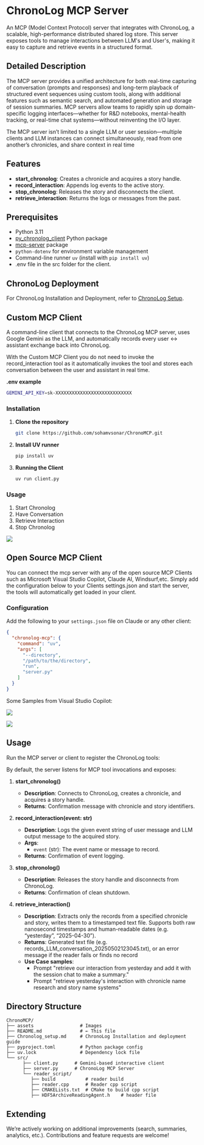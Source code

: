 # ChronoLog MCP Server

An MCP (Model Context Protocol) server that integrates with ChronoLog, a scalable, high-performance distributed shared log store. This server exposes tools to manage interactions between LLM's and User's, making it easy to capture and retrieve events in a structured format.

## Detailed Description

The MCP server provides a unified architecture for both real-time capturing of conversation (prompts and responses) and long-term playback of structured event sequences using custom tools, along with additional features such as semantic search, and automated generation and storage of session summaries.
MCP servers allow teams to rapidly spin up domain-specific logging interfaces—whether for  R&D notebooks, mental-health tracking, or real-time chat systems—without reinventing the I/O layer.

The MCP server isn’t limited to a single LLM or user session—multiple clients and LLM instances can connect simultaneously, read from one another’s chronicles, and share context in real time

## Features

- **start_chronolog**: Creates a chronicle and acquires a story handle.
- **record_interaction**: Appends log events to the active story.
- **stop_chronolog**: Releases the story and disconnects the client.
- **retrieve_interaction**: Returns the logs or messages from the past.

## Prerequisites

- Python 3.11
- [py_chronolog_client](https://github.com/grc-iit/ChronoLog) Python package
- [mcp-server](https://github.com/sohamvsonar/chronoMCP) package
- `python-dotenv` for environment variable management
- Command-line runner `uv` (install with `pip install uv`)
- .env file in the src folder for the client.

## ChronoLog Deployment

For ChronoLog Installation and Deployment, refer to [ChronoLog Setup](https://github.com/sohamvsonar/ChronoMCP/blob/main/Chronolog_setup.md).

## Custom MCP Client

A command-line client that connects to the ChronoLog MCP server, uses Google Gemini as the LLM, and automatically records every user ↔ assistant exchange back into ChronoLog.

With the Custom MCP Client you do not need to invoke the record_interaction tool as it automatically invokes the tool and stores each conversation between the user and assistant in real time.

**.env example**
   ```bash
   GEMINI_API_KEY=sk-XXXXXXXXXXXXXXXXXXXXXXXXXXXX
   ```


### Installation

1. **Clone the repository**
   ```bash
   git clone https://github.com/sohamvsonar/ChronoMCP.git
   ```

2. **Install UV runner**
   ```bash
   pip install uv
   ```
3. **Running the Client**
   ```bash
   uv run client.py
   ```

### Usage

1. Start Chronolog
2. Have Conversation
3. Retrieve Interaction
4. Stop Chronolog

 ![](https://github.com/sohamvsonar/ChronoMCP/blob/main/assets/mcp-client.png)

## Open Source MCP Client

You can connect the mcp server with any of the open source MCP Clients such as Microsoft Visual Studio Copilot, Claude AI, Windsurf,etc.
Simply add the configuration below to your Clients settings.json and start the server, the tools will automatically get loaded in your client.

### Configuration

Add the following to your `settings.json` file on Claude or any other client:

```json
{
  "chronolog-mcp": {
    "command": "uv",
    "args": [
      "--directory",
      "/path/to/the/directory",
      "run",
      "server.py"
    ]
  }
}
```

Some Samples from Visual Studio Copilot:

 ![](https://github.com/sohamvsonar/ChronoMCP/blob/main/assets/mcp-retievecopilot.png)

 ![](https://github.com/sohamvsonar/ChronoMCP/blob/main/assets/mcp-retrieve-diseasepred.png)

## Usage

Run the MCP server or client to register the ChronoLog tools:

By default, the server listens for MCP tool invocations and exposes:

1. **start_chronolog()**
   - **Description**: Connects to ChronoLog, creates a chronicle, and acquires a story handle.
   - **Returns**: Confirmation message with chronicle and story identifiers.

2. **record_interaction(event: str)**
   - **Description**: Logs the given event string of user message and LLM output message to the acquired story.
   - **Args**:
     - `event` (str): The event name or message to record.
   - **Returns**: Confirmation of event logging.

3. **stop_chronolog()**
   - **Description**: Releases the story handle and disconnects from ChronoLog.
   - **Returns**: Confirmation of clean shutdown.

4. **retrieve_interaction()**
   - **Description**: Extracts only the records from a specified chronicle and story, writes them to a timestamped text file. Supports both raw nanosecond timestamps and human-readable dates (e.g. “yesterday”, “2025-04-30”).
   - **Returns**: Generated text file (e.g. records_LLM_conversation_20250502123045.txt), or an error message if the reader fails or finds no record
   - **Use Case samples**: 
      - Prompt "retrieve our interaction from yesterday and add  it with the session chat to make a summary."
      - Prompt "retrieve yesterday's interaction with chronicle name research and story name systems"

## Directory Structure

```
ChronoMCP/
├── assets                 # Images
├── README.md              # ← This file
├── Chronolog_setup.md     # ChronoLog Installation and deployment guide
├── pyproject.toml         # Python package config
├── uv.lock                # Dependency lock file
└── src/
      ├── client.py      # Gemini-based interactive client
      ├── server.py      # ChronoLog MCP Server
      └── reader_script/
         ├── build           # reader build
         ├── reader.cpp      # Reader cpp script
         ├── CMAKELists.txt  # CMake to build cpp script
         ├── HDF5ArchiveReadingAgent.h    # header file
```


## Extending

We’re actively working on additional improvements (search, summaries, analytics, etc.). Contributions and feature requests are welcome!
